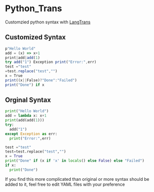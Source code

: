 # Python_Trans
Customzied python syntax with [LangTrans](https://github.com/LangTrans/LangTrans)
## Customized Syntax
```js
p"Hello World"
add = (x) => x+1
print|add|add(1)
try add("1") Exception print("Error:",err)
test ="test"
=test.replace("test","")
x = True
print((x||False)?"Done":"Failed")
print("Done") if x
```
## Orginal Syntax
```python
print("Hello World")
add = lambda x: x+1
print(add(add(1)))
try:
  add("1")
except Exception as err:
  print("Error:",err)

test ="test"
test=test.replace("test","")
x = True
print("Done" if (x if 'x' in locals() else False) else "Failed")
if x:
  print("Done")
```

If you find this more complicated than original or more syntax should be added to it, feel free to edit YAML files with your preference
